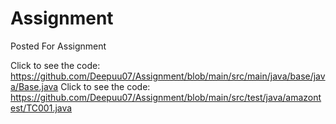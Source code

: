 # Assignment
Posted For Assignment


Click to see the code: https://github.com/Deepuu07/Assignment/blob/main/src/main/java/base/java/Base.java
Click to see the code: https://github.com/Deepuu07/Assignment/blob/main/src/test/java/amazontest/TC001.java

